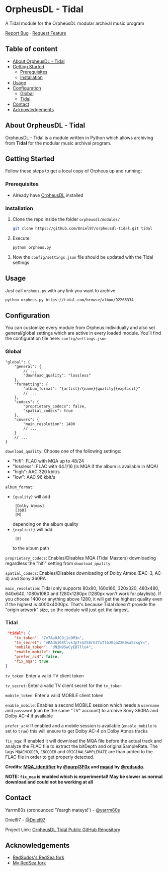 <!-- PROJECT INTRO -->

OrpheusDL - Tidal
=================

A Tidal module for the OrpheusDL modular archival music program

[Report Bug](https://github.com/Dniel97/orpheusdl-tidal/issues)
·
[Request Feature](https://github.com/Dniel97/orpheusdl-tidal/issues)


## Table of content

- [About OrpheusDL - Tidal](#about-orpheusdl-tidal)
- [Getting Started](#getting-started)
    - [Prerequisites](#prerequisites)
    - [Installation](#installation)
- [Usage](#usage)
- [Configuration](#configuration)
    - [Global](#global)
    - [Tidal](#tidal)
- [Contact](#contact)
- [Acknowledgements](#acknowledgements)



<!-- ABOUT ORPHEUS -->
## About OrpheusDL - Tidal

OrpheusDL - Tidal is a module written in Python which allows archiving from **Tidal** for the modular music archival program.


<!-- GETTING STARTED -->
## Getting Started

Follow these steps to get a local copy of Orpheus up and running:

### Prerequisites

* Already have [OrpheusDL](https://github.com/yarrm80s/orpheusdl) installed

### Installation

1. Clone the repo inside the folder `orpheusdl/modules/`
   ```sh
   git clone https://github.com/Dniel97/orpheusdl-tidal.git tidal
   ```
2. Execute:
   ```sh
   python orpheus.py
   ```
3. Now the `config/settings.json` file should be updated with the Tidal settings

<!-- USAGE EXAMPLES -->
## Usage

Just call `orpheus.py` with any link you want to archive:

```sh
python orpheus.py https://tidal.com/browse/album/92265334
```

<!-- CONFIGURATION -->
## Configuration

You can customize every module from Orpheus individually and also set general/global settings which are active in every
loaded module. You'll find the configuration file here: `config/settings.json`

### Global

```json5
"global": {
    "general": {
        // ...
        "download_quality": "lossless"
    },
    "formatting": {
        "album_format": "{artist}/{name}{quality}{explicit}"
        // ...
    },
    "codecs": {
        "proprietary_codecs": false,
        "spatial_codecs": true
    },
    "covers": {
	    "main_resolution": 1400
	    // ...
    }
    // ...
}
```

`download_quality`: Choose one of the following settings:
* "hifi": FLAC with MQA up to 48/24
* "lossless": FLAC with 44.1/16 (is MQA if the album is available in MQA)
* "high": AAC 320 kbit/s
* "low": AAC 96 kbit/s

`album_format`:
* `{quality}` will add
    ```
     [Dolby Atmos]
     [360]
     [M]
    ```
  depending on the album quality
* `{explicit}` will add
    ```
     [E]
    ```
  to the album path 

`proprietary_codecs`: Enables/Disables MQA (Tidal Masters) downloading regardless the "hifi" setting from `download_quality`

`spatial_codecs`: Enables/Disables downloading of Dolby Atmos (EAC-3, AC-4) and Sony 360RA

`main_resolution`: Tidal only supports 80x80, 160x160, 320x320, 480x480, 640x640, 1080x1080 and 1280x1280px
(1280px won't work for playlists). If you choose 1400 or anything above 1280, it will get the highest quality even if 
the highest is 4000x4000px. That's because Tidal doesn't provide the "origin artwork" size, so the module will just get
the largest. 

### Tidal
```json
 "tidal": {
    "tv_token": "7m7Ap0JC9j1cOM3n",
    "tv_secret": "vRAdA108tlvkJpTsGZS8rGZ7xTlbJ0qaZ2K9saEzsgY=",
    "mobile_token": "dN2N95wCyEBTllu4",
    "enable_mobile": true,
    "prefer_ac4": false,
    "fix_mqa": true
}
```
`tv_token`: Enter a valid TV client token

`tv_secret`: Enter a valid TV client secret for the `tv_token`

`mobile_token`: Enter a valid MOBILE client token

`enable_mobile`: Enables a second MOBILE session which needs a `username` and `password` (can be the same "TV" account)
to archive Sony 360RA and Dolby AC-4 if available

`prefer_ac4`: If enabled and a mobile session is available (`enable_mobile` is set to `true`) this will ensure to get
Dolby AC-4 on Dolby Atmos tracks

`fix_mqa`: If enabled it will download the MQA file before the actual track and analyze the FLAC file to extract the 
bitDepth and originalSampleRate. The tags `MQAENCODER`, `ENCODER` and `ORIGINALSAMPLERATE` are than added to the FLAC
file in order to get properly detected.

**Credits: [MQA_identifier](https://github.com/purpl3F0x/MQA_identifier) by
[@purpl3F0x](https://github.com/purpl3F0x) and [mqaid](https://github.com/redsudo/mqaid) by
[@redsudo](https://github.com/redsudo).**

**NOTE: `fix_mqa` is enabled which is experimental! May be slower as normal download and could not be working at all**

<!-- Contact -->
## Contact

Yarrm80s (pronounced 'Yeargh mateys!') - [@yarrm80s](https://github.com/yarrm80s)

Dniel97 - [@Dniel97](https://github.com/Dniel97)

Project Link: [OrpheusDL Tidal Public GitHub Repository](https://github.com/Dniel97/orpheusdl-tidal)


<!-- ACKNOWLEDGEMENTS -->
## Acknowledgements
* [RedSudos's RedSea fork](https://github.com/redsudo/RedSea)
* [My RedSea fork](https://github.com/Dniel97/RedSea)
